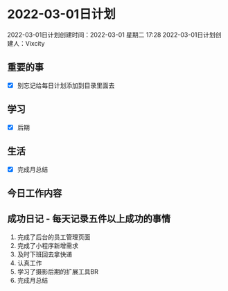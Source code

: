 # 2022-03-01日计划

2022-03-01日计划创建时间：2022-03-01 星期二  17:28
2022-03-01日计划创建人：Vixcity

## 重要的事
- [x] 别忘记给每日计划添加到目录里面去

## 学习
- [x] 后期

## 生活
- [x] 完成月总结
 
## 今日工作内容

## 成功日记 - 每天记录五件以上成功的事情
1. 完成了后台的员工管理页面
2. 完成了小程序新增需求
3. 及时下班回去拿快递
4. 认真工作
5.  学习了摄影后期的扩展工具BR
6. 完成月总结
